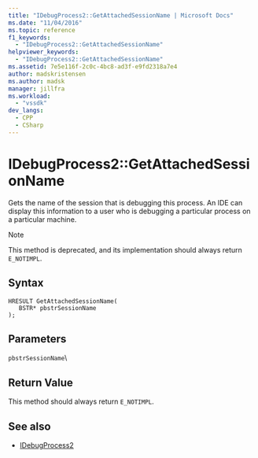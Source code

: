 ```yaml
---
title: "IDebugProcess2::GetAttachedSessionName | Microsoft Docs"
ms.date: "11/04/2016"
ms.topic: reference
f1_keywords:
  - "IDebugProcess2::GetAttachedSessionName"
helpviewer_keywords:
  - "IDebugProcess2::GetAttachedSessionName"
ms.assetid: 7e5e116f-2c0c-4bc8-ad3f-e9fd2318a7e4
author: madskristensen
ms.author: madsk
manager: jillfra
ms.workload:
  - "vssdk"
dev_langs:
  - CPP
  - CSharp
---
```

# IDebugProcess2::GetAttachedSessionName
Gets the name of the session that is debugging this process. An IDE can display this information to a user who is debugging a particular process on a particular machine.

> [!NOTE]
> This method is deprecated, and its implementation should always return `E_NOTIMPL`.

## Syntax

```
HRESULT GetAttachedSessionName(
   BSTR* pbstrSessionName
);
```

## Parameters
`pbstrSessionName`\

## Return Value
 This method should always return `E_NOTIMPL`.

## See also
- [IDebugProcess2](../../../extensibility/debugger/reference/idebugprocess2.md)